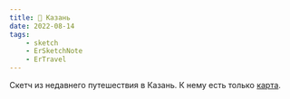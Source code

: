 ```yaml
---
title: 📍 Казань
date: 2022-08-14
tags:
    - sketch
    - ErSketchNote
    - ErTravel
---
```


Скетч из недавнего путешествия в Казань. К нему есть только [карта](https://goo.gl/maps/mzpdic7bAXZ2XUAJ8).
